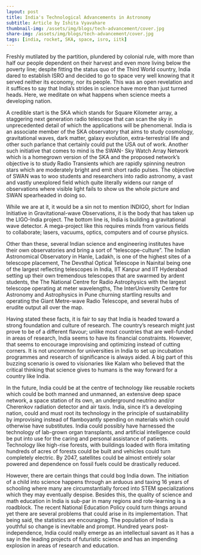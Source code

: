```yaml
---
layout: post
title: India's Technological Advancements in Astronomy
subtitle: Article by Ishita Vyavahare
thumbnail-img: /assets/img/blogs/tech-advancement/cover.jpg
share-img: /assets/img/blogs/tech-advancement/cover.jpg
tags: [india, rocket, SKA, space, isro, iitk]
---
```


Freshly mutilated by the partition, plundered by colonial rule, with more than half our people dependent on their harvest and even more living below the poverty line; despite fitting the status quo of the Third World country, India dared to establish ISRO and decided to go to space very well knowing that it served neither its economy, nor its people. This was an open revelation and it suffices to say that India’s strides in science have more than just turned heads. Here, we meditate on what happens when science meets a developing nation.

A credible start is the SKA which stands for Square Kilometer array, a staggering next generation radio telescope that can scan the sky in unprecedented detail of which the applications will be phenomenal. India is an associate member of the SKA observatory that aims to study cosmology, gravitational waves, dark matter, galaxy evolution, extra-terrestrial life and other such parlance that certainly could put the USA out of work. Another such initiative that comes to mind is the SWAN- Sky Watch Array Network which is a homegrown version of the SKA and the proposed network’s objective is to study Radio Transients which are rapidly spinning neutron stars which are moderately bright and emit short radio pulses. The objective of SWAN was to woo students and researchers into radio astronomy, a vast and vastly unexplored field which quite literally widens our range of observations where visible light fails to show us the whole picture and SWAN spearheaded in doing so. 

While we are at it, it  would be a sin not to mention INDIGO, short for Indian Initiative in Gravitational-wave Observations, it is the body that has taken up the LIGO-India project. The bottom line is, India is building a gravitational wave detector. A mega-project like this requires minds from various fields to collaborate; lasers, vacuums, optics, computers and of course physics. 

Other than these, several Indian science and engineering institutes have their own observatories and bring a sort of “telescope-culture”. The Indian Astronomical Observatory in Hanle, Ladakh, is one of the highest sites of a telescope placement, The Devsthal Optical Telescope in Nainital being one of the largest reflecting telescopes in India, IIT Kanpur and IIT Hyderabad setting up their own tremendous telescopes that are swarmed by ardent students, the The National Centre for Radio Astrophysics with the largest telescope operating at meter wavelengths, The InterUniversity Centre for Astronomy and Astrophysics in Pune churning startling results and operating the Giant Metre-wave Radio Telescope, and several hubs of erudite output all over the map. 

Having stated these facts, it is fair to say that India is headed toward a strong foundation and culture of research. The country’s research might just prove to be of a different flavour; unlike most countries that are well-funded in areas of research, India seems to have its financial constraints. However, that seems to encourage improvising and optimizing instead of cutting corners. It is not uncommon for universities in India to set up incubation programmes and research of significance is always aided. A big part of this buzzing scenario is owed to visionaries like Kalam who believed that the critical thinking that science gives to humans is the way forward for a country like India. 

In the future, India could be at the centre of technology like reusable rockets which could be both manned and unmanned, an extensive deep space network, a space station of its own, an underground neutrino and/or Cherenkov radiation detector and air taxis. India, since it’s a developing nation, could and must root its technology in the principle of sustainability by improvising instead of flamboyantly spending on materials which could otherwise have substitutes. India could possibly have harnessed the technology of lab-grown organ transplants, and artificial intelligence could be put into use for the caring and personal assistance of patients. Technology like high-rise forests, with buildings loaded with flora imitating hundreds of acres of forests could be built and vehicles could turn completely electric. By 2047, satellites could be almost entirely solar powered and dependence on fossil fuels could be drastically reduced.

However, there are certain things that could bog India down. The initiation of a child into science happens through an arduous and taxing 16 years of schooling where many are circumstantially forced into STEM specializations which they may eventually despise. Besides this, the quality of science and math education in India is sub-par in many regions and rote-learning is a roadblock. The recent National Education Policy could turn things around yet there are several problems that could arise in its implementation. That being said, the statistics are encouraging. The population of India is youthful so change is inevitable and prompt. Hundred years post-independence, India could really emerge as an intellectual savant as it has a say in the leading projects of futuristic science and has an impending explosion in areas of research and education. 
